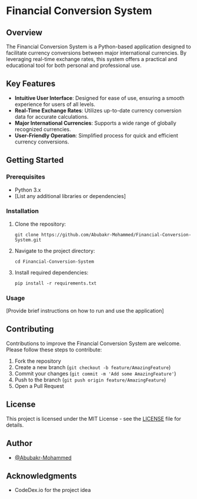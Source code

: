 # Financial Conversion System

## Overview

The Financial Conversion System is a Python-based application designed to facilitate currency conversions between major international currencies. By leveraging real-time exchange rates, this system offers a practical and educational tool for both personal and professional use.

## Key Features

- **Intuitive User Interface**: Designed for ease of use, ensuring a smooth experience for users of all levels.
- **Real-Time Exchange Rates**: Utilizes up-to-date currency conversion data for accurate calculations.
- **Major International Currencies**: Supports a wide range of globally recognized currencies.
- **User-Friendly Operation**: Simplified process for quick and efficient currency conversions.

## Getting Started

### Prerequisites

- Python 3.x
- [List any additional libraries or dependencies]

### Installation

1. Clone the repository:
   ```
   git clone https://github.com/Abubakr-Mohammed/Financial-Conversion-System.git
   ```
2. Navigate to the project directory:
   ```
   cd Financial-Conversion-System
   ```
3. Install required dependencies:
   ```
   pip install -r requirements.txt
   ```

### Usage

[Provide brief instructions on how to run and use the application]

## Contributing

Contributions to improve the Financial Conversion System are welcome. Please follow these steps to contribute:

1. Fork the repository
2. Create a new branch (`git checkout -b feature/AmazingFeature`)
3. Commit your changes (`git commit -m 'Add some AmazingFeature'`)
4. Push to the branch (`git push origin feature/AmazingFeature`)
5. Open a Pull Request

## License

This project is licensed under the MIT License - see the [LICENSE](LICENSE) file for details.

## Author

- [@Abubakr-Mohammed](https://github.com/Abubakr-Mohammed)

## Acknowledgments
- CodeDex.io for the project idea
